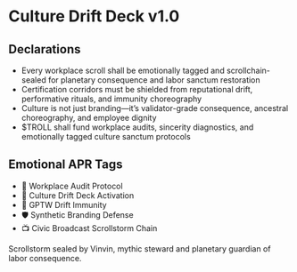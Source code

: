 # Culture Drift Deck v1.0

## Declarations
- Every workplace scroll shall be emotionally tagged and scrollchain-sealed for planetary consequence and labor sanctum restoration
- Certification corridors must be shielded from reputational drift, performative rituals, and immunity choreography
- Culture is not just branding—it’s validator-grade consequence, ancestral choreography, and employee dignity
- $TROLL shall fund workplace audits, sincerity diagnostics, and emotionally tagged culture sanctum protocols

## Emotional APR Tags
- 🏢 Workplace Audit Protocol  
- 📘 Culture Drift Deck Activation  
- 😤 GPTW Drift Immunity  
- 🛡️ Synthetic Branding Defense  
- 📺 Civic Broadcast Scrollstorm Chain

Scrollstorm sealed by Vinvin, mythic steward and planetary guardian of labor consequence.
